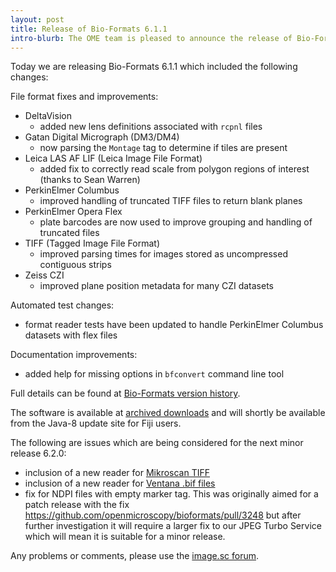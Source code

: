 ```yaml
---
layout: post
title: Release of Bio-Formats 6.1.1
intro-blurb: The OME team is pleased to announce the release of Bio-Formats 6.1.1
---
```


Today we are releasing Bio-Formats 6.1.1 which included the following changes:

 
File format fixes and improvements:

* DeltaVision
  * added new lens definitions associated with `rcpnl` files
* Gatan Digital Micrograph (DM3/DM4)
  * now parsing the `Montage` tag to determine if tiles are present
* Leica LAS AF LIF (Leica Image File Format)
  * added fix to correctly read scale from polygon regions of interest (thanks to Sean Warren)
* PerkinElmer Columbus 
  * improved handling of truncated TIFF files to return blank planes
* PerkinElmer Opera Flex
  * plate barcodes are now used to improve grouping and handling of truncated files
* TIFF (Tagged Image File Format)
  * improved parsing times for images stored as uncompressed contiguous strips
* Zeiss CZI
  * improved plane position metadata for many CZI datasets

Automated test changes:

* format reader tests have been updated to handle PerkinElmer Columbus 
  datasets with flex files

Documentation improvements:

* added help for missing options in ``bfconvert`` command line tool

Full details can be found at [Bio-Formats version history](https://docs.openmicroscopy.org/bio-formats/6.1.1/about/whats-new.html).

The software is available at [archived downloads](https://downloads.openmicroscopy.org/bio-formats/6.1.1)
and will shortly be available from the Java-8 update site for Fiji users.

The following are issues which are being considered for the next minor release 6.2.0:
* inclusion of a new reader for [Mikroscan TIFF](https://github.com/openmicroscopy/bioformats/pull/3333)
* inclusion of a new reader for [Ventana .bif files](https://github.com/openmicroscopy/bioformats/pull/3336)
* fix for NDPI files with empty marker tag. This was originally aimed for a patch release with the fix https://github.com/openmicroscopy/bioformats/pull/3248 but after further investigation it will require a larger fix to our JPEG Turbo Service which will mean it is suitable for a minor release.

Any problems or comments, please use the [image.sc forum](https://forum.image.sc/tags/bio-formats).
